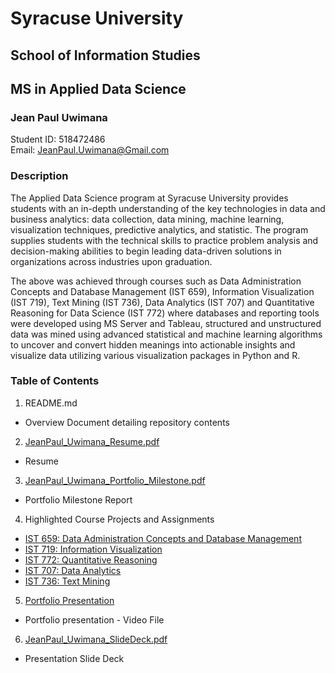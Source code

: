 # Syracuse University
## School of Information Studies
## MS in Applied Data Science

### Jean Paul Uwimana  
Student ID: 518472486  
Email: JeanPaul.Uwimana@Gmail.com

### Description
The Applied Data Science program at Syracuse University provides students with an in-depth understanding of the key technologies in data and business analytics: data collection, data mining, machine learning, visualization techniques, predictive analytics, and statistic. The program supplies students with the technical skills to practice problem analysis and decision-making abilities to begin leading data-driven solutions in organizations across industries upon graduation.  

The above was achieved through courses such as Data Administration Concepts and Database Management (IST 659), Information Visualization (IST 719), Text Mining (IST 736), Data Analytics (IST 707) and Quantitative Reasoning for Data Science (IST 772) where databases and reporting tools were developed using MS Server and Tableau, structured and unstructured data was mined using advanced statistical and machine learning algorithms to uncover and convert hidden meanings into actionable insights and visualize data utilizing various visualization packages in Python and R.

### Table of Contents
1. README.md
  - Overview Document detailing repository contents
2. [JeanPaul_Uwimana_Resume.pdf](https://github.com/jeanpauluwimana/MSADS_Portfolio/tree/main/JeanPaul_Uwimana_Resume.pdf)
  - Resume
3. [JeanPaul_Uwimana_Portfolio_Milestone.pdf](https://github.com/jeanpauluwimana/MSADS_Portfolio/tree/main/JeanPaul_Uwimana_Portfolio_Milestone.pdf)
  - Portfolio Milestone Report
4. Highlighted Course Projects and Assignments
  * [IST 659: Data Administration Concepts and Database Management](https://github.com/jeanpauluwimana/MSADS_Portfolio/tree/main/IST659_DataAdministrationConcepts&DBMgmt)
  * [IST 719: Information Visualization](https://github.com/jeanpauluwimana/MSADS_Portfolio/tree/main/IST719_Information_Visualization)
  * [IST 772: Quantitative Reasoning](https://github.com/jeanpauluwimana/MSADS_Portfolio/tree/main/IST772_Quantitative_Reasoning)
  * [IST 707: Data Analytics](https://github.com/jeanpauluwimana/MSADS_Portfolio/tree/main/IST707_Data_Analytics)
  * [IST 736: Text Mining](https://github.com/jeanpauluwimana/MSADS_Portfolio/tree/main/IST736_Text_Mining)
 5. [Portfolio Presentation](https://github.com/jeanpauluwimana/MSADS_Portfolio/tree/main/JeanPaul_Uwimana_Portfolio_Presentation.mp4)
  - Portfolio presentation - Video File
 6. [JeanPaul_Uwimana_SlideDeck.pdf](https://github.com/jeanpauluwimana/MSADS_Portfolio/tree/main/JeanPaul_Uwimana_SlideDeck.pdf)
  - Presentation Slide Deck
 
